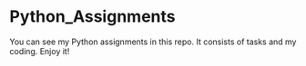 # Python_Assignments

You can see my Python assignments in this repo. It consists of tasks and my coding.
Enjoy it!
